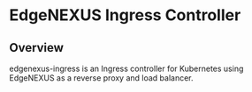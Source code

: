 EdgeNEXUS Ingress Controller
============================

Overview
--------

edgenexus-ingress is an Ingress controller for Kubernetes using EdgeNEXUS as a reverse proxy and load balancer.
